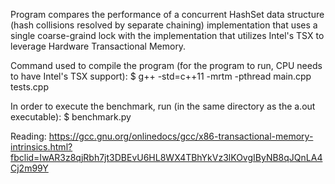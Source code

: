 Program compares the performance of a concurrent HashSet data structure (hash collisions resolved by separate chaining) implementation that uses a single coarse-graind lock with the implementation that utilizes Intel's TSX to leverage Hardware Transactional Memory.

Command used to compile the program (for the program to run, CPU needs to have Intel's TSX support):
$ g++ -std=c++11 -mrtm -pthread main.cpp tests.cpp

In order to execute the benchmark, run (in the same directory as the a.out executable):
$ benchmark.py

Reading:
https://gcc.gnu.org/onlinedocs/gcc/x86-transactional-memory-intrinsics.html?fbclid=IwAR3z8qjRbh7jt3DBEvU6HL8WX4TBhYkVz3lKOvgIByNB8qJQnLA4Cj2m99Y
